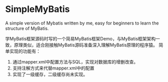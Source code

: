# SimpleMyBatis
A simple version of Mybatis written by me, easy for beginners to learn the structure of MyBatis.

学MyBatis框架源码时写的一个简易MyBatis框架Demo，与MyBatis框架架构一致，原理类似，适合刚接触MyBatis源码准备深入理解MyBatis原理的程序猿。
简单实现的功能有：
1. 通过mapper.xml中配置方法与SQL，实现对数据库的增删改查。
2. 支持注解方式来代替mapper.xml中的配置
3. 实现了一级缓存，二级缓存尚未实现。
